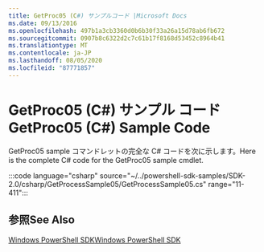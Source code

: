 ```yaml
---
title: GetProc05 (C#) サンプルコード |Microsoft Docs
ms.date: 09/13/2016
ms.openlocfilehash: 497b1a3cb3360d0b6b30f33a26a15d78ab6fb672
ms.sourcegitcommit: 0907b8c6322d2c7c61b17f8168d53452c8964b41
ms.translationtype: MT
ms.contentlocale: ja-JP
ms.lasthandoff: 08/05/2020
ms.locfileid: "87771857"
---
```

# <a name="getproc05-c-sample-code"></a><span data-ttu-id="afb45-102">GetProc05 (C#) サンプル コード</span><span class="sxs-lookup"><span data-stu-id="afb45-102">GetProc05 (C#) Sample Code</span></span>

<span data-ttu-id="afb45-103">GetProc05 sample コマンドレットの完全な C# コードを次に示します。</span><span class="sxs-lookup"><span data-stu-id="afb45-103">Here is the complete C# code for the GetProc05 sample cmdlet.</span></span>

:::code language="csharp" source="~/../powershell-sdk-samples/SDK-2.0/csharp/GetProcessSample05/GetProcessSample05.cs" range="11-411":::

## <a name="see-also"></a><span data-ttu-id="afb45-104">参照</span><span class="sxs-lookup"><span data-stu-id="afb45-104">See Also</span></span>

[<span data-ttu-id="afb45-105">Windows PowerShell SDK</span><span class="sxs-lookup"><span data-stu-id="afb45-105">Windows PowerShell SDK</span></span>](../windows-powershell-reference.md)
